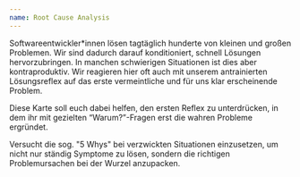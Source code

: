 ```yaml
---
name: Root Cause Analysis
---
```

Softwareentwickler*innen lösen tagtäglich hunderte von kleinen und großen Problemen. Wir sind dadurch darauf konditioniert, schnell Lösungen hervorzubringen. In manchen schwierigen Situationen ist dies aber kontraproduktiv. Wir reagieren hier oft auch mit unserem antrainierten Lösungsreflex auf das erste vermeintliche und für uns klar erscheinende Problem.

Diese Karte soll euch dabei helfen, den ersten Reflex zu unterdrücken, in dem ihr mit gezielten <q>Warum?</q>-Fragen erst die wahren Probleme ergründet.

Versucht die sog. "5 Whys" bei verzwickten Situationen einzusetzen, um nicht nur ständig Symptome zu lösen, sondern die richtigen Problemursachen bei der Wurzel anzupacken.